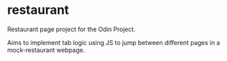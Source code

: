 # restaurant
Restaurant page project for the Odin Project.

Aims to implement tab logic using JS to jump between different pages in a mock-restaurant webpage.
